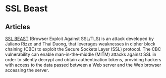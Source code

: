 # SSL Beast

## Articles

[SSL BEAST](https://nerdoholic.org/uploads/dergln/beast_part2/ssl_jun21.pdf) (Browser Exploit Against SSL/TLS) is an 
attack developed by Juliano Rizzo and Thai Duong, that leverages weaknesses in cipher block chaining (CBC) to exploit 
the Secure Sockets Layer (SSL) protocol. The CBC vulnerability can enable man-in-the-middle (MITM) attacks against 
SSL in order to silently decrypt and obtain authentication tokens, providing hackers with access to the data passed 
between a Web server and the Web browser accessing the server.
